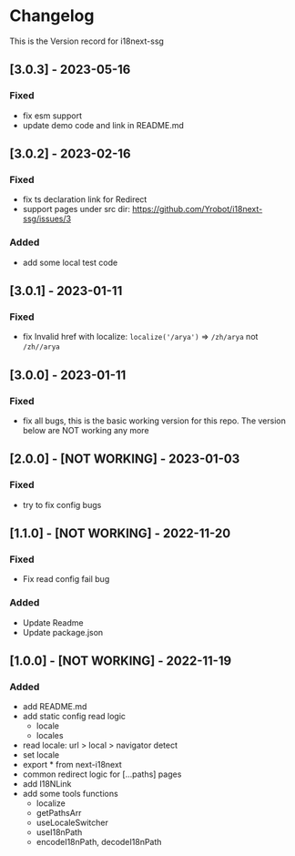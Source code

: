 # Changelog

This is the Version record for i18next-ssg

## [3.0.3] - 2023-05-16

### Fixed

- fix esm support
- update demo code and link in README.md

## [3.0.2] - 2023-02-16

### Fixed

- fix ts declaration link for Redirect
- support pages under src dir: https://github.com/Yrobot/i18next-ssg/issues/3

### Added

- add some local test code

## [3.0.1] - 2023-01-11

### Fixed

- fix Invalid href with localize: `localize('/arya')` => `/zh/arya` not `/zh//arya`

## [3.0.0] - 2023-01-11

### Fixed

- fix all bugs, this is the basic working version for this repo. The version below are NOT working any more

## [2.0.0] - [NOT WORKING] - 2023-01-03

### Fixed

- try to fix config bugs

## [1.1.0] - [NOT WORKING] - 2022-11-20

### Fixed

- Fix read config fail bug

### Added

- Update Readme
- Update package.json

## [1.0.0] - [NOT WORKING] - 2022-11-19

### Added

- add README.md
- add static config read logic
  - locale
  - locales
- read locale: url > local > navigator detect
- set locale
- export \* from next-i18next
- common redirect logic for [...paths] pages
- add I18NLink
- add some tools functions
  - localize
  - getPathsArr
  - useLocaleSwitcher
  - useI18nPath
  - encodeI18nPath, decodeI18nPath
